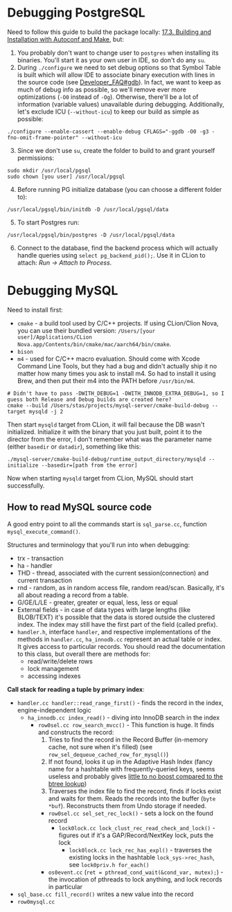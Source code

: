 # Debugging PostgreSQL

Need to follow this guide to build the package locally: 
[17.3. Building and Installation with Autoconf and Make](https://www.postgresql.org/docs/current/install-make.html), 
but:

1. You probably don't want to change user to `postgres` when installing its binaries. You'll start it as your own user
in IDE, so don't do any `su`.
2. During `./configure` we need to set debug options so that Symbol Table is built which will allow IDE to 
associate binary execution with lines in the source code (see [Developer_FAQ#gdb](https://wiki.postgresql.org/wiki/Developer_FAQ#gdb)).
In fact, we want to keep as much of debug info as possible, so we'll remove ever more optimizations (`-O0` instead of `-Og`).
Otherwise, there'll be a lot of information (variable values) unavailable during debugging. Additionally, let's exclude ICU (`--without-icu`) to keep our build as simple as possible:
```
./configure --enable-cassert --enable-debug CFLAGS="-ggdb -O0 -g3 -fno-omit-frame-pointer" --without-icu
```
3. Since we don't use `su`, create the folder to build to and grant yourself permissions:
```
sudo mkdir /usr/local/pgsql
sudo chown [you user] /usr/local/pgsql
```
4. Before running PG initialize database (you can choose a different folder to):
```
/usr/local/pgsql/bin/initdb -D /usr/local/pgsql/data
```

5. To start Postgres run:
```
/usr/local/pgsql/bin/postgres -D /usr/local/pgsql/data
```

6. Connect to the database, find the backend process which will actually handle queries using `select pg_backend_pid();`. Use it in CLion to attach: _Run -> Attach to Process_.

# Debugging MySQL

Need to install first:
- `cmake` - a build tool used by C/C++ projects. If using CLion/Clion Nova, you can use their bundled version: `/Users/[your user]/Applications/CLion Nova.app/Contents/bin/cmake/mac/aarch64/bin/cmake`.
- `bison`
- `m4` - used for C/C++ macro evaluation. Should come with Xcode Command Line Tools, but they had a bug and didn't actually ship it no matter how many times you ask to install m4. So had to install it using Brew, and then put their m4 into the PATH before `/usr/bin/m4`.

```
# Didn't have to pass -DWITH_DEBUG=1 -DWITH_INNODB_EXTRA_DEBUG=1, so I guess both Release and Debug builds are created here?
cmake --build /Users/stas/projects/mysql-server/cmake-build-debug --target mysqld -j 2
```

Then start `mysqld` target from CLion, it will fail because the DB wasn't initialized. Initialize it with the binary that you just built, point it to the director from the error, I don't remember what was the parameter name (either `basedir` or `datadir`), something like this:

```
./mysql-server/cmake-build-debug/runtime_output_directory/mysqld --initialize --basedir=[path from the error]
```

Now when starting `mysqld` target from CLion, MySQL should start successfully.

## How to read MySQL source code

A good entry point to all the commands start is `sql_parse.cc`, function `mysql_execute_command()`.

Structures and terminology that you'll run into when debugging:

- trx - transaction
- ha - handler
- THD - thread, associated with the current session(connection) and current transaction
- rnd - random, as in random access file, random read/scan. Basically, it's all about reading a record from a table.
- G/GE/L/LE - greater, greater or equal, less, less or equal
- External fields - in case of data types with large lengths (like BLOB/TEXT) it's possible that the data is stored outside the clustered index. The index may still have the first part of the field (called prefix).
- `handler.h`, interface `handler`, and respective implementations of the methods in `handler.cc`, `ha_innodb.cc` represent an actual table or index. It gives access to particular records. You should read the documentation to this class, but overall there are methods for:
   - read/write/delete rows 
   - lock management
   - accessing indexes

**Call stack for reading a tuple by primary index**:

- `handler.cc handler::read_range_first()` - finds the record in the index, engine-independent logic
  - `ha_innodb.cc index_read()` - diving into InnoDB search in the index
    - `row0sel.cc row_search_mvcc()` - This function is huge. It finds and constructs the record:
      1. Tries to find the record in the Record Buffer (in-memory cache, not sure when it's filled) (see `row_sel_dequeue_cached_row_for_mysql()`)
      2. If not found, looks it up in the Adaptive Hash Index (fancy name for a hashtable with frequently-queried keys, seems useless and probably gives [little to no boost compared to the btree lookup](https://planetscale.com/blog/the-mysql-adaptive-hash-index))
      3. Traverses the index file to find the record, finds if locks exist and waits for them. Reads the records into the buffer (`byte *buf`). Reconstructs them from Undo storage if needed.
      - `row0sel.cc sel_set_rec_lock()` - sets a lock on the found record
        - `lock0lock.cc lock_clust_rec_read_check_and_lock()` - figures out if it's a GAP/Record/NextKey lock, puts the lock
          - `lock0lock.cc lock_rec_has_expl()` - traverses the existing locks in the hashtable `lock_sys->rec_hash`, see `lock0priv.h for_each()`
      - `os0event.cc` (`ret = pthread_cond_wait(&cond_var, mutex);`) - the invocation of pthreads to lock anything, and lock records in particular
- `sql_base.cc fill_record()` writes a new value into the record
- `row0mysql.cc`